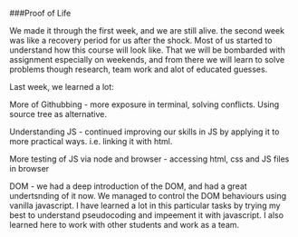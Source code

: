 
###Proof of Life

We made it through the first week, and we are still alive. the second week was like a recovery period for us after the shock. Most of us started to understand how this course will look like. That we will be bombarded with assignment especially on weekends, and from there we will learn to solve problems though research, team work and alot of educated guesses.

Last week, we learned a lot:

More of Githubbing - more exposure in terminal, solving conflicts. Using source tree as alternative.

Understanding JS - continued improving our skills in JS by applying it to more practical ways. i.e. linking it with html.

More testing of JS via node and browser - accessing html, css and JS files in browser

DOM - we had a deep introduction of the DOM, and had a great undertsnding of it now. We managed to control the DOM behaviours using vanilla javascript. I have learned a lot in this particular tasks by trying my best to understand pseudocoding and impeement it with javascript. I also learned here to work with other students and work as a team.
